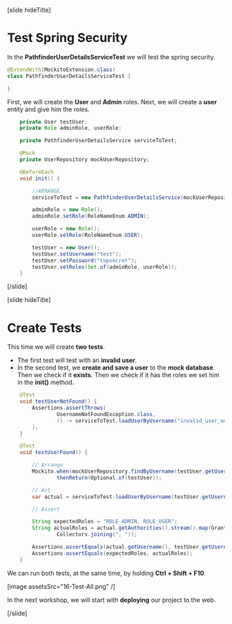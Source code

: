 [slide hideTitle]

# Test Spring Security

In the **PathfinderUserDetailsServiceTest** we will test the spring security.

```java
@ExtendWith(MockitoExtension.class)
class PathfinderUserDetailsServiceTest {

}
```

First, we will create the **User** and **Admin** roles. Next, we will create a **user** entity and give him the roles.

```java
    private User testUser;
    private Role adminRole, userRole;

    private PathfinderUserDetailsService serviceToTest;

    @Mock
    private UserRepository mockUserRepository;

    @BeforeEach
    void init() {

        //ARRANGE
        serviceToTest = new PathfinderUserDetailsService(mockUserRepository);

        adminRole = new Role();
        adminRole.setRole(RoleNameEnum.ADMIN);

        userRole = new Role();
        userRole.setRole(RoleNameEnum.USER);

        testUser = new User();
        testUser.setUsername("test");
        testUser.setPassword("topsecret");
        testUser.setRoles(Set.of(adminRole, userRole));
    }
```

[/slide]

[slide hideTitle]

# Create Tests

This time we will create **two tests**.

- The first test will test with an **invalid user**.
- In the second test, we **create and save a user** to the **mock database**. Then we check if it **exists**. Then we check if it has the roles we set him in the **init()** method.

```java
    @Test
    void testUserNotFound() {
        Assertions.assertThrows(
                UsernameNotFoundException.class,
                () -> serviceToTest.loadUserByUsername("invalid_user_email@not-exist.com")
        );
    }

    @Test
    void testUserFound() {

        // Arrange
        Mockito.when(mockUserRepository.findByUsername(testUser.getUsername())).
                thenReturn(Optional.of(testUser));

        // Act
        var actual = serviceToTest.loadUserByUsername(testUser.getUsername());

        // Assert

        String expectedRoles = "ROLE_ADMIN, ROLE_USER";
        String actualRoles = actual.getAuthorities().stream().map(GrantedAuthority::getAuthority).collect(
                Collectors.joining(", "));

        Assertions.assertEquals(actual.getUsername(), testUser.getUsername());
        Assertions.assertEquals(expectedRoles, actualRoles);
    }
```

We can run both tests, at the same time, by holding **Ctrl + Shift + F10**.

[image assetsSrc="16-Test-All.png" /]

In the next workshop, we will start with **deploying** our project to the web.

[/slide]
